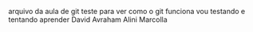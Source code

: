arquivo da aula de git 
teste para ver como o git funciona
vou testando e tentando aprender
David Avraham
Alini Marcolla